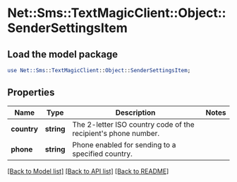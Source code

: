 # Net::Sms::TextMagicClient::Object::SenderSettingsItem

## Load the model package
```perl
use Net::Sms::TextMagicClient::Object::SenderSettingsItem;
```

## Properties
Name | Type | Description | Notes
------------ | ------------- | ------------- | -------------
**country** | **string** | The 2-letter ISO country code of the recipient&#39;s phone number.  | 
**phone** | **string** | Phone enabled for sending to a specified country. | 

[[Back to Model list]](../README.md#documentation-for-models) [[Back to API list]](../README.md#documentation-for-api-endpoints) [[Back to README]](../README.md)


